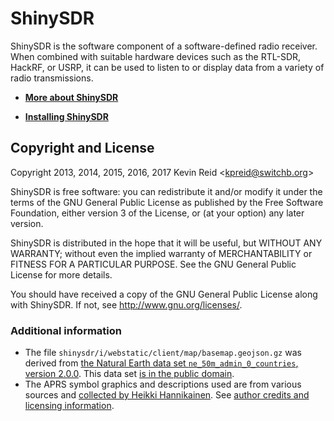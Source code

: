 ShinySDR
========

ShinySDR is the software component of a software-defined radio receiver. When combined with suitable hardware devices such as the RTL-SDR, HackRF, or USRP, it can be used to listen to or display data from a variety of radio transmissions.

* **[More about ShinySDR](https://kpreid.github.io/shinysdr/)**

* **[Installing ShinySDR](https://kpreid.github.io/shinysdr/manual/installation)**

Copyright and License
---------------------

Copyright 2013, 2014, 2015, 2016, 2017 Kevin Reid &lt;kpreid@switchb.org&gt;

ShinySDR is free software: you can redistribute it and/or modify
it under the terms of the GNU General Public License as published by
the Free Software Foundation, either version 3 of the License, or
(at your option) any later version.

ShinySDR is distributed in the hope that it will be useful,
but WITHOUT ANY WARRANTY; without even the implied warranty of
MERCHANTABILITY or FITNESS FOR A PARTICULAR PURPOSE.  See the
GNU General Public License for more details.

You should have received a copy of the GNU General Public License
along with ShinySDR.  If not, see <http://www.gnu.org/licenses/>.

### Additional information

* The file `shinysdr/i/webstatic/client/map/basemap.geojson.gz` was derived from [the Natural Earth data set `ne_50m_admin_0_countries`, version 2.0.0](http://www.naturalearthdata.com/downloads/50m-cultural-vectors/).
    This data set [is in the public domain](http://www.naturalearthdata.com/about/terms-of-use/).
* The APRS symbol graphics and descriptions used are from various sources and [collected by Heikki Hannikainen](https://github.com/hessu/aprs-symbols).
    See [author credits and licensing information](https://github.com/hessu/aprs-symbols/blob/master/COPYRIGHT.md).